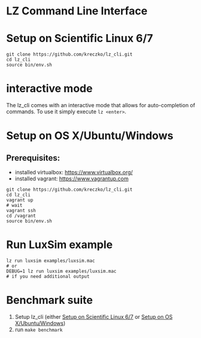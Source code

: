 # LZ Command Line Interface

# Setup on Scientific Linux 6/7
```
git clone https://github.com/kreczko/lz_cli.git
cd lz_cli
source bin/env.sh
```

# interactive mode
The lz_cli comes with an interactive mode that allows for auto-completion of commands.
To use it simply execute `lz <enter>`.


# Setup on OS X/Ubuntu/Windows
## Prerequisites:
 - installed virtualbox: https://www.virtualbox.org/
 - installed vagrant: https://www.vagrantup.com
```
git clone https://github.com/kreczko/lz_cli.git
cd lz_cli
vagrant up
# wait
vagrant ssh
cd /vagrant
source bin/env.sh
```

# Run LuxSim example
```
lz run luxsim examples/luxsim.mac
# or
DEBUG=1 lz run luxsim examples/luxsim.mac
# if you need additional output
```

# Benchmark suite
 1. Setup lz_cli (either [Setup on Scientific Linux 6/7](#setup-on-scientific-linux-67) or [Setup on OS X/Ubuntu/Windows](#setup-on-os-xubuntuwindows))
 2. run `make benchmark`

